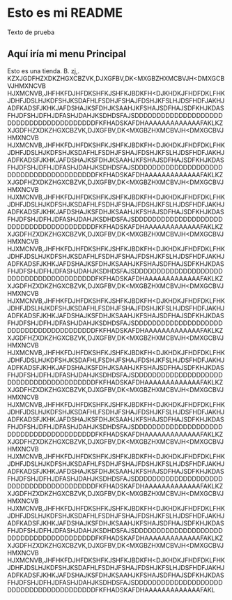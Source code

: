 # Esto es mi README
Texto de prueba

## Aquí iría mi menu Principal

Esto es una tienda.
B. zj,. KZXJGDFHZXDKZHGXCBZVK,DJXGFBV,DK<MXGBZHXMCBVJH<DMXGCBVJHMXNCVB HJXMCNVB,JHFHKFDJHFDKSHFKJSHFKJBDKFH<DJKHDKJFHDFDKLFHKJDHFJDSLHJKDFSHJKSDAFHLFSDHJFSHAJFDSHJKFSLHJDSFHDFJAKHJADFKADSFJKHKJAFDSHAJKSFDHJKSAAHJKFSHAJSDFHAJSDFKHJKDASFHJDFSHJDFHJDFASHJDAHJKSDHDSFAJSDDDDDDDDDDDDDDDDDDDDDDDDDDDDDDDDDDDDDDDDFKFHADSKAFDHAAAAAAAAAAAAAFAKLKZXJGDFHZXDKZHGXCBZVK,DJXGFBV,DK<MXGBZHXMCBVJH<DMXGCBVJHMXNCVB HJXMCNVB,JHFHKFDJHFDKSHFKJSHFKJBDKFH<DJKHDKJFHDFDKLFHKJDHFJDSLHJKDFSHJKSDAFHLFSDHJFSHAJFDSHJKFSLHJDSFHDFJAKHJADFKADSFJKHKJAFDSHAJKSFDHJKSAAHJKFSHAJSDFHAJSDFKHJKDASFHJDFSHJDFHJDFASHJDAHJKSDHDSFAJSDDDDDDDDDDDDDDDDDDDDDDDDDDDDDDDDDDDDDDDDFKFHADSKAFDHAAAAAAAAAAAAAFAKLKZXJGDFHZXDKZHGXCBZVK,DJXGFBV,DK<MXGBZHXMCBVJH<DMXGCBVJHMXNCVB HJXMCNVB,JHFHKFDJHFDKSHFKJSHFKJBDKFH<DJKHDKJFHDFDKLFHKJDHFJDSLHJKDFSHJKSDAFHLFSDHJFSHAJFDSHJKFSLHJDSFHDFJAKHJADFKADSFJKHKJAFDSHAJKSFDHJKSAAHJKFSHAJSDFHAJSDFKHJKDASFHJDFSHJDFHJDFASHJDAHJKSDHDSFAJSDDDDDDDDDDDDDDDDDDDDDDDDDDDDDDDDDDDDDDDDFKFHADSKAFDHAAAAAAAAAAAAAFAKLKZXJGDFHZXDKZHGXCBZVK,DJXGFBV,DK<MXGBZHXMCBVJH<DMXGCBVJHMXNCVB HJXMCNVB,JHFHKFDJHFDKSHFKJSHFKJBDKFH<DJKHDKJFHDFDKLFHKJDHFJDSLHJKDFSHJKSDAFHLFSDHJFSHAJFDSHJKFSLHJDSFHDFJAKHJADFKADSFJKHKJAFDSHAJKSFDHJKSAAHJKFSHAJSDFHAJSDFKHJKDASFHJDFSHJDFHJDFASHJDAHJKSDHDSFAJSDDDDDDDDDDDDDDDDDDDDDDDDDDDDDDDDDDDDDDDDFKFHADSKAFDHAAAAAAAAAAAAAFAKLKZXJGDFHZXDKZHGXCBZVK,DJXGFBV,DK<MXGBZHXMCBVJH<DMXGCBVJHMXNCVB HJXMCNVB,JHFHKFDJHFDKSHFKJSHFKJBDKFH<DJKHDKJFHDFDKLFHKJDHFJDSLHJKDFSHJKSDAFHLFSDHJFSHAJFDSHJKFSLHJDSFHDFJAKHJADFKADSFJKHKJAFDSHAJKSFDHJKSAAHJKFSHAJSDFHAJSDFKHJKDASFHJDFSHJDFHJDFASHJDAHJKSDHDSFAJSDDDDDDDDDDDDDDDDDDDDDDDDDDDDDDDDDDDDDDDDFKFHADSKAFDHAAAAAAAAAAAAAFAKLKZXJGDFHZXDKZHGXCBZVK,DJXGFBV,DK<MXGBZHXMCBVJH<DMXGCBVJHMXNCVB HJXMCNVB,JHFHKFDJHFDKSHFKJSHFKJBDKFH<DJKHDKJFHDFDKLFHKJDHFJDSLHJKDFSHJKSDAFHLFSDHJFSHAJFDSHJKFSLHJDSFHDFJAKHJADFKADSFJKHKJAFDSHAJKSFDHJKSAAHJKFSHAJSDFHAJSDFKHJKDASFHJDFSHJDFHJDFASHJDAHJKSDHDSFAJSDDDDDDDDDDDDDDDDDDDDDDDDDDDDDDDDDDDDDDDDFKFHADSKAFDHAAAAAAAAAAAAAFAKLKZXJGDFHZXDKZHGXCBZVK,DJXGFBV,DK<MXGBZHXMCBVJH<DMXGCBVJHMXNCVB HJXMCNVB,JHFHKFDJHFDKSHFKJSHFKJBDKFH<DJKHDKJFHDFDKLFHKJDHFJDSLHJKDFSHJKSDAFHLFSDHJFSHAJFDSHJKFSLHJDSFHDFJAKHJADFKADSFJKHKJAFDSHAJKSFDHJKSAAHJKFSHAJSDFHAJSDFKHJKDASFHJDFSHJDFHJDFASHJDAHJKSDHDSFAJSDDDDDDDDDDDDDDDDDDDDDDDDDDDDDDDDDDDDDDDDFKFHADSKAFDHAAAAAAAAAAAAAFAKLKZXJGDFHZXDKZHGXCBZVK,DJXGFBV,DK<MXGBZHXMCBVJH<DMXGCBVJHMXNCVB HJXMCNVB,JHFHKFDJHFDKSHFKJSHFKJBDKFH<DJKHDKJFHDFDKLFHKJDHFJDSLHJKDFSHJKSDAFHLFSDHJFSHAJFDSHJKFSLHJDSFHDFJAKHJADFKADSFJKHKJAFDSHAJKSFDHJKSAAHJKFSHAJSDFHAJSDFKHJKDASFHJDFSHJDFHJDFASHJDAHJKSDHDSFAJSDDDDDDDDDDDDDDDDDDDDDDDDDDDDDDDDDDDDDDDDFKFHADSKAFDHAAAAAAAAAAAAAFAKLKZXJGDFHZXDKZHGXCBZVK,DJXGFBV,DK<MXGBZHXMCBVJH<DMXGCBVJHMXNCVB HJXMCNVB,JHFHKFDJHFDKSHFKJSHFKJBDKFH<DJKHDKJFHDFDKLFHKJDHFJDSLHJKDFSHJKSDAFHLFSDHJFSHAJFDSHJKFSLHJDSFHDFJAKHJADFKADSFJKHKJAFDSHAJKSFDHJKSAAHJKFSHAJSDFHAJSDFKHJKDASFHJDFSHJDFHJDFASHJDAHJKSDHDSFAJSDDDDDDDDDDDDDDDDDDDDDDDDDDDDDDDDDDDDDDDDFKFHADSKAFDHAAAAAAAAAAAAAFAKLKZXJGDFHZXDKZHGXCBZVK,DJXGFBV,DK<MXGBZHXMCBVJH<DMXGCBVJHMXNCVB HJXMCNVB,JHFHKFDJHFDKSHFKJSHFKJBDKFH<DJKHDKJFHDFDKLFHKJDHFJDSLHJKDFSHJKSDAFHLFSDHJFSHAJFDSHJKFSLHJDSFHDFJAKHJADFKADSFJKHKJAFDSHAJKSFDHJKSAAHJKFSHAJSDFHAJSDFKHJKDASFHJDFSHJDFHJDFASHJDAHJKSDHDSFAJSDDDDDDDDDDDDDDDDDDDDDDDDDDDDDDDDDDDDDDDDFKFHADSKAFDHAAAAAAAAAAAAAFAKL
